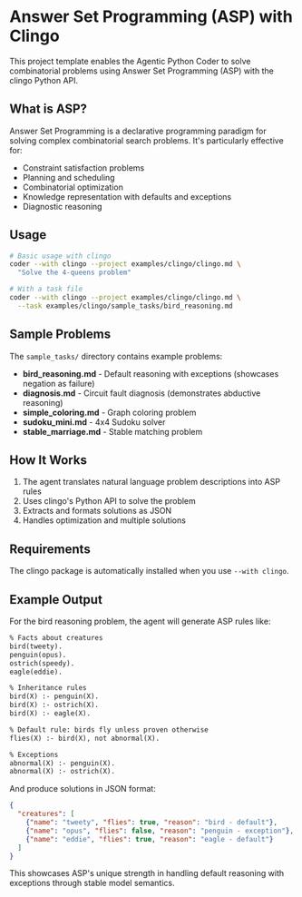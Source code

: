 # Answer Set Programming (ASP) with Clingo

This project template enables the Agentic Python Coder to solve combinatorial problems using Answer Set Programming (ASP) with the clingo Python API.

## What is ASP?

Answer Set Programming is a declarative programming paradigm for solving complex combinatorial search problems. It's particularly effective for:
- Constraint satisfaction problems
- Planning and scheduling
- Combinatorial optimization
- Knowledge representation with defaults and exceptions
- Diagnostic reasoning

## Usage

```bash
# Basic usage with clingo
coder --with clingo --project examples/clingo/clingo.md \
  "Solve the 4-queens problem"

# With a task file
coder --with clingo --project examples/clingo/clingo.md \
  --task examples/clingo/sample_tasks/bird_reasoning.md
```

## Sample Problems

The `sample_tasks/` directory contains example problems:

- **bird_reasoning.md** - Default reasoning with exceptions (showcases negation as failure)
- **diagnosis.md** - Circuit fault diagnosis (demonstrates abductive reasoning)
- **simple_coloring.md** - Graph coloring problem
- **sudoku_mini.md** - 4x4 Sudoku solver
- **stable_marriage.md** - Stable matching problem

## How It Works

1. The agent translates natural language problem descriptions into ASP rules
2. Uses clingo's Python API to solve the problem
3. Extracts and formats solutions as JSON
4. Handles optimization and multiple solutions

## Requirements

The clingo package is automatically installed when you use `--with clingo`.

## Example Output

For the bird reasoning problem, the agent will generate ASP rules like:
```asp
% Facts about creatures
bird(tweety).
penguin(opus).
ostrich(speedy).
eagle(eddie).

% Inheritance rules
bird(X) :- penguin(X).
bird(X) :- ostrich(X).
bird(X) :- eagle(X).

% Default rule: birds fly unless proven otherwise
flies(X) :- bird(X), not abnormal(X).

% Exceptions
abnormal(X) :- penguin(X).
abnormal(X) :- ostrich(X).
```

And produce solutions in JSON format:
```json
{
  "creatures": [
    {"name": "tweety", "flies": true, "reason": "bird - default"},
    {"name": "opus", "flies": false, "reason": "penguin - exception"},
    {"name": "eddie", "flies": true, "reason": "eagle - default"}
  ]
}
```

This showcases ASP's unique strength in handling default reasoning with exceptions through stable model semantics.
